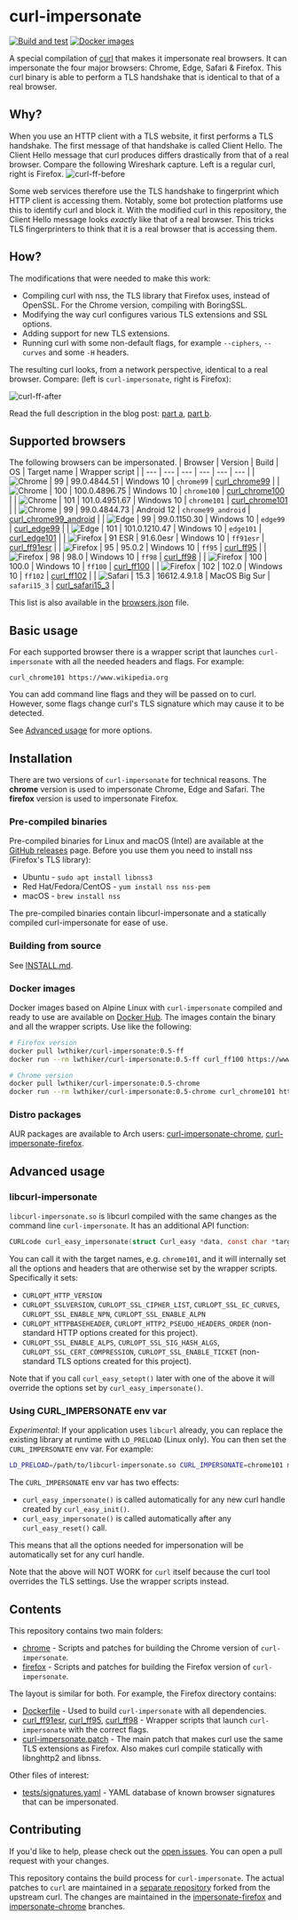 # curl-impersonate
[![Build and test](https://github.com/lwthiker/curl-impersonate/actions/workflows/build-and-test-make.yml/badge.svg)](https://github.com/lwthiker/curl-impersonate/actions/workflows/build-and-test-make.yml)
[![Docker images](https://github.com/lwthiker/curl-impersonate/actions/workflows/build-and-test-docker.yml/badge.svg)](https://github.com/lwthiker/curl-impersonate/actions/workflows/build-and-test-docker.yml)

A special compilation of [curl](https://github.com/curl/curl) that makes it impersonate real browsers. It can impersonate the four major browsers: Chrome, Edge, Safari & Firefox. This curl binary is able to perform a TLS handshake that is identical to that of a real browser.

## Why?
When you use an HTTP client with a TLS website, it first performs a TLS handshake. The first message of that handshake is called Client Hello. The Client Hello message that curl produces differs drastically from that of a real browser. Compare the following Wireshark capture. Left is a regular curl, right is Firefox.
![curl-ff-before](https://user-images.githubusercontent.com/99899249/154530138-1cba5a23-53d7-4f1a-adc4-7c087e61deb5.png)

Some web services therefore use the TLS handshake to fingerprint which HTTP client is accessing them. Notably, some bot protection platforms use this to identify curl and block it. With the modified curl in this repository, the Client Hello message looks *exactly* like that of a real browser. This tricks TLS fingerprinters to think that it is a real browser that is accessing them.

## How?

The modifications that were needed to make this work:
* Compiling curl with nss, the TLS library that Firefox uses, instead of OpenSSL. For the Chrome version, compiling with BoringSSL.
* Modifying the way curl configures various TLS extensions and SSL options.
* Adding support for new TLS extensions.
* Running curl with some non-default flags, for example `--ciphers`, `--curves` and some `-H` headers.

The resulting curl looks, from a network perspective, identical to a real browser. Compare: (left is `curl-impersonate`, right is Firefox):

![curl-ff-after](https://user-images.githubusercontent.com/99899249/154556768-81bb9dbe-5c3d-4a1c-a0ab-f10a3cd69d9a.png)

Read the full description in the blog post: [part a](https://lwthiker.com/reversing/2022/02/17/curl-impersonate-firefox.html), [part b](https://lwthiker.com/reversing/2022/02/20/impersonating-chrome-too.html).

## Supported browsers
The following browsers can be impersonated.
| Browser | Version | Build | OS | Target name | Wrapper script |
| --- | --- | --- | --- | --- | --- |
| ![Chrome](https://raw.githubusercontent.com/alrra/browser-logos/main/src/chrome/chrome_24x24.png "Chrome") | 99 | 99.0.4844.51 | Windows 10 | `chrome99` | [curl_chrome99](chrome/curl_chrome99) |
| ![Chrome](https://raw.githubusercontent.com/alrra/browser-logos/main/src/chrome/chrome_24x24.png "Chrome") | 100 | 100.0.4896.75 | Windows 10 | `chrome100` | [curl_chrome100](chrome/curl_chrome100) |
| ![Chrome](https://raw.githubusercontent.com/alrra/browser-logos/main/src/chrome/chrome_24x24.png "Chrome") | 101 | 101.0.4951.67 | Windows 10 | `chrome101` | [curl_chrome101](chrome/curl_chrome101) |
| ![Chrome](https://raw.githubusercontent.com/alrra/browser-logos/main/src/chrome/chrome_24x24.png "Chrome") | 99 | 99.0.4844.73 | Android 12 | `chrome99_android` | [curl_chrome99_android](chrome/curl_chrome99_android) |
| ![Edge](https://raw.githubusercontent.com/alrra/browser-logos/main/src/edge/edge_24x24.png "Edge") | 99 | 99.0.1150.30 | Windows 10 | `edge99` | [curl_edge99](chrome/curl_edge99) |
| ![Edge](https://raw.githubusercontent.com/alrra/browser-logos/main/src/edge/edge_24x24.png "Edge") | 101 | 101.0.1210.47 | Windows 10 | `edge101` | [curl_edge101](chrome/curl_edge101) |
| ![Firefox](https://raw.githubusercontent.com/alrra/browser-logos/main/src/firefox/firefox_24x24.png "Firefox") | 91 ESR | 91.6.0esr | Windows 10 | `ff91esr` | [curl_ff91esr](firefox/curl_ff91esr) |
| ![Firefox](https://raw.githubusercontent.com/alrra/browser-logos/main/src/firefox/firefox_24x24.png "Firefox") | 95 | 95.0.2 | Windows 10 | `ff95` | [curl_ff95](firefox/curl_ff95) |
| ![Firefox](https://raw.githubusercontent.com/alrra/browser-logos/main/src/firefox/firefox_24x24.png "Firefox") | 98 | 98.0 | Windows 10 | `ff98` | [curl_ff98](firefox/curl_ff98) |
| ![Firefox](https://raw.githubusercontent.com/alrra/browser-logos/main/src/firefox/firefox_24x24.png "Firefox") | 100 | 100.0 | Windows 10 | `ff100` | [curl_ff100](firefox/curl_ff100) |
| ![Firefox](https://raw.githubusercontent.com/alrra/browser-logos/main/src/firefox/firefox_24x24.png "Firefox") | 102 | 102.0 | Windows 10 | `ff102` | [curl_ff102](firefox/curl_ff102) |
| ![Safari](https://github.com/alrra/browser-logos/blob/main/src/safari/safari_24x24.png "Safari") | 15.3 | 16612.4.9.1.8 | MacOS Big Sur | `safari15_3` | [curl_safari15_3](chrome/curl_safari15_3) |

This list is also available in the [browsers.json](browsers.json) file.

## Basic usage

For each supported browser there is a wrapper script that launches `curl-impersonate` with all the needed headers and flags. For example:
```
curl_chrome101 https://www.wikipedia.org
```
You can add command line flags and they will be passed on to curl. However, some flags change curl's TLS signature which may cause it to be detected.

See [Advanced usage](#Advanced-usage) for more options.

## Installation
There are two versions of `curl-impersonate` for technical reasons. The **chrome** version is used to impersonate Chrome, Edge and Safari. The **firefox** version is used to impersonate Firefox.

### Pre-compiled binaries
Pre-compiled binaries for Linux and macOS (Intel) are available at the [GitHub releases](https://github.com/lwthiker/curl-impersonate/releases) page. Before you use them you need to install nss (Firefox's TLS library):
* Ubuntu - `sudo apt install libnss3`
* Red Hat/Fedora/CentOS - `yum install nss nss-pem`
* macOS - `brew install nss`

The pre-compiled binaries contain libcurl-impersonate and a statically compiled curl-impersonate for ease of use.

### Building from source
See [INSTALL.md](INSTALL.md).

### Docker images
Docker images based on Alpine Linux with `curl-impersonate` compiled and ready to use are available on [Docker Hub](https://hub.docker.com/r/lwthiker/curl-impersonate). The images contain the binary and all the wrapper scripts. Use like the following:
```bash
# Firefox version
docker pull lwthiker/curl-impersonate:0.5-ff
docker run --rm lwthiker/curl-impersonate:0.5-ff curl_ff100 https://www.wikipedia.org

# Chrome version
docker pull lwthiker/curl-impersonate:0.5-chrome
docker run --rm lwthiker/curl-impersonate:0.5-chrome curl_chrome101 https://www.wikipedia.org
```

### Distro packages

AUR packages are available to Arch users: [curl-impersonate-chrome](https://aur.archlinux.org/packages/curl-impersonate-chrome), [curl-impersonate-firefox](https://aur.archlinux.org/packages/curl-impersonate-firefox).

## Advanced usage
### libcurl-impersonate
`libcurl-impersonate.so` is libcurl compiled with the same changes as the command line `curl-impersonate`.
It has an additional API function:
```c
CURLcode curl_easy_impersonate(struct Curl_easy *data, const char *target);
```
You can call it with the target names, e.g. `chrome101`, and it will internally set all the options and headers that are otherwise set by the wrapper scripts. Specifically it sets:
* `CURLOPT_HTTP_VERSION`
* `CURLOPT_SSLVERSION`, `CURLOPT_SSL_CIPHER_LIST`, `CURLOPT_SSL_EC_CURVES`, `CURLOPT_SSL_ENABLE_NPN`, `CURLOPT_SSL_ENABLE_ALPN`
* `CURLOPT_HTTPBASEHEADER`, `CURLOPT_HTTP2_PSEUDO_HEADERS_ORDER` (non-standard HTTP options created for this project).
* `CURLOPT_SSL_ENABLE_ALPS`, `CURLOPT_SSL_SIG_HASH_ALGS`, `CURLOPT_SSL_CERT_COMPRESSION`, `CURLOPT_SSL_ENABLE_TICKET` (non-standard TLS options created for this project).

Note that if you call `curl_easy_setopt()` later with one of the above it will override the options set by `curl_easy_impersonate()`.

### Using CURL_IMPERSONATE env var
*Experimental*: If your application uses `libcurl` already, you can replace the existing library at runtime with `LD_PRELOAD` (Linux only). You can then set the `CURL_IMPERSONATE` env var. For example:
```bash
LD_PRELOAD=/path/to/libcurl-impersonate.so CURL_IMPERSONATE=chrome101 my_app
```
The `CURL_IMPERSONATE` env var has two effects:
* `curl_easy_impersonate()` is called automatically for any new curl handle created by `curl_easy_init()`.
* `curl_easy_impersonate()` is called automatically after any `curl_easy_reset()` call.

This means that all the options needed for impersonation will be automatically set for any curl handle.

Note that the above will NOT WORK for `curl` itself because the curl tool overrides the TLS settings. Use the wrapper scripts instead.

## Contents

This repository contains two main folders:
* [chrome](chrome) - Scripts and patches for building the Chrome version of `curl-impersonate`.
* [firefox](firefox) - Scripts and patches for building the Firefox version of `curl-impersonate`.

The layout is similar for both. For example, the Firefox directory contains:
* [Dockerfile](firefox/Dockerfile) - Used to build `curl-impersonate` with all dependencies.
* [curl_ff91esr](firefox/curl_ff91esr), [curl_ff95](firefox/curl_ff95), [curl_ff98](firefox/curl_ff98) - Wrapper scripts that launch `curl-impersonate` with the correct flags.
* [curl-impersonate.patch](firefox/patches/curl-impersonate.patch) - The main patch that makes curl use the same TLS extensions as Firefox. Also makes curl compile statically with libnghttp2 and libnss.

Other files of interest:
* [tests/signatures.yaml](tests/signatures.yaml) - YAML database of known browser signatures that can be impersonated.

## Contributing
If you'd like to help, please check out the [open issues](https://github.com/lwthiker/curl-impersonate/issues). You can open a pull request with your changes.

This repository contains the build process for `curl-impersonate`. The actual patches to `curl` are maintained in a [separate repository](https://github.com/lwthiker/curl) forked from the upstream curl. The changes are maintained in the [impersonate-firefox](https://github.com/lwthiker/curl/tree/impersonate-firefox)  and [impersonate-chrome](https://github.com/lwthiker/curl/tree/impersonate-chrome) branches.
